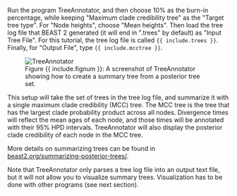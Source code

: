 
Run the program TreeAnnotator, and then choose 10% as the burn-in
percentage, while keeping "Maximum clade credibility tree" as the 
"Target tree type".
For "Node heights", choose "Mean heights".
Then load the tree log file that BEAST 2 generated (it will end in
".trees" by default) as "Input Tree File".
For this tutorial, the tree log file is called `{{ include.trees }}`.
Finally, for "Output File", type `{{ include.mcctree }}`.

<figure class="image">
  <img src="{{ include.fig }}" alt="TreeAnnotator">
  <figcaption>Figure {{ include.fignum }}: A screenshot of
  TreeAnnotator showing how to create a summary tree from a posterior
  tree set.</figcaption>
</figure>

This setup will take the set of trees in the tree log file, and
summarize it with a single maximum clade credibility (MCC) tree.
The MCC tree is the tree that has the largest clade probability
product across all nodes.
Divergence times will reflect the mean ages of each node, and those
times will be annotated with their 95% HPD intervals.
TreeAnnotator will also display the posterior clade credibility of
each node in the MCC tree.

More details on summarizing trees can be found in
[beast2.org/summarizing-posterior-trees/](https://www.beast2.org/summarizing-posterior-trees/).

Note that TreeAnnotator only parses a tree log file into an output
text file, but it will not allow you to visualize summary trees.
Visualization has to be done with other programs (see next section).
